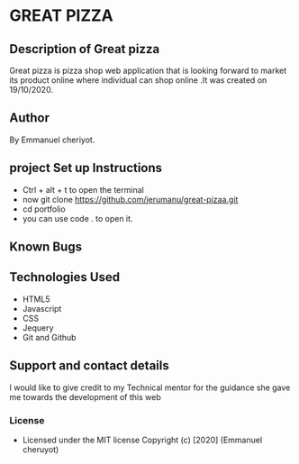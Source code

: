# GREAT PIZZA
## Description of Great pizza
 Great pizza is  pizza shop web application that is looking forward to market its product online where individual can shop online .It was created on 19/10/2020.
## Author
By Emmanuel cheriyot.
 ## project Set up Instructions
* Ctrl + alt + t to open the terminal
* now git clone https://github.com/jerumanu/great-pizaa.git
* cd portfolio
* you can use code . to open it.

## Known Bugs
## Technologies Used
* HTML5
* Javascript
* CSS
* Jequery
* Git and Github
## Support and contact details
I would like to give credit to my Technical mentor for the guidance she gave me towards the development of this web
### License
* Licensed under the MIT license
Copyright (c) [2020] (Emmanuel cheruyot)